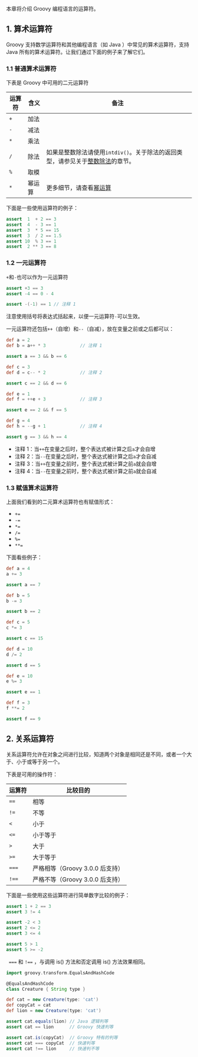 本章将介绍 Groovy 编程语言的运算符。

## 1. 算术运算符

Groovy 支持数学运算符和其他编程语言（如 Java ）中常见的算术运算符，支持 Java 所有的算术运算符。让我们通过下面的例子来了解它们。

### 1.1 普通算术运算符

下表是 Groovy 中可用的二元运算符

| 运算符 | 含义   | 备注                                                         |
| ------ | ------ | ------------------------------------------------------------ |
| `+`    | 加法   |                                                              |
| `-`    | 减法   |                                                              |
| `*`    | 乘法   |                                                              |
| `/`    | 除法   | 如果是整数除法请使用`intdiv()`。关于除法的返回类型，请参见关于[整数除法](./syntax.html#_5-5-数学运算)的章节。 |
| `%`    | 取模   |                                                              |
| `*`    | 幂运算 | 更多细节，请查看[幂运算](./syntax.html#_5-5-数学运算)        |

下面是一些使用运算符的例子：

```groovy
assert  1  + 2 == 3
assert  4  - 3 == 1
assert  3  * 5 == 15
assert  3  / 2 == 1.5
assert 10  % 3 == 1
assert  2 ** 3 == 8
```

### 1.2 一元运算符

`+`和`-`也可以作为一元运算符

```groovy
assert +3 == 3
assert -4 == 0 - 4

assert -(-1) == 1 // 注释 1
```

注意使用括号将表达式括起来，以便一元运算符`-`可以生效。

一元运算符还包括`++`（自增）和`--`（自减），放在变量之前或之后都可以：

```groovy
def a = 2
def b = a++ * 3             // 注释 1

assert a == 3 && b == 6

def c = 3
def d = c-- * 2             // 注释 2

assert c == 2 && d == 6

def e = 1
def f = ++e + 3             // 注释 3

assert e == 2 && f == 5

def g = 4
def h = --g + 1             // 注释 4

assert g == 3 && h == 4
```

- 注释 1：当`++`在变量之后时，整个表达式被计算之后`a`才会自增
- 注释 2：当`--`在变量之后时，整个表达式被计算之后`a`才会自减
- 注释 3：当`++`在变量之前时，整个表达式被计算之前`a`就会自增
- 注释 4：当`--`在变量之前时，整个表达式被计算之前`a`就会自减

### 1.3 赋值算术运算符

上面我们看到的二元算术运算符也有赋值形式：

- `+=`
- `-=`
- `*=`
- `/=`
- `%=`
- `**=`

下面看些例子：

```groovy
def a = 4
a += 3

assert a == 7

def b = 5
b -= 3

assert b == 2

def c = 5
c *= 3

assert c == 15

def d = 10
d /= 2

assert d == 5

def e = 10
e %= 3

assert e == 1

def f = 3
f **= 2

assert f == 9
```

## 2. 关系运算符

关系运算符允许在对象之间进行比较，知道两个对象是相同还是不同，或者一个大于、小于或等于另一个。

下表是可用的操作符：

| 运算符 | 比较目的                        |
| ------ | ------------------------------- |
| `==`   | 相等                            |
| `!=`   | 不等                            |
| `<`    | 小于                            |
| `<=`   | 小于等于                        |
| `>`    | 大于                            |
| `>=`   | 大于等于                        |
| `===`  | 严格相等（Groovy 3.0.0 后支持） |
| `!==`  | 严格不等（Groovy 3.0.0 后支持） |

下面是一些使用这些运算符进行简单数字比较的例子：

```groovy
assert 1 + 2 == 3
assert 3 != 4

assert -2 < 3
assert 2 <= 2
assert 3 <= 4

assert 5 > 1
assert 5 >= -2
```

` ===` 和 `!==` ，与调用 is() 方法和否定调用 is() 方法效果相同。

```groovy
import groovy.transform.EqualsAndHashCode

@EqualsAndHashCode
class Creature { String type }

def cat = new Creature(type: 'cat')
def copyCat = cat
def lion = new Creature(type: 'cat')

assert cat.equals(lion) // Java 逻辑判等
assert cat == lion      // Groovy 快速判等

assert cat.is(copyCat)  // Groovy 特有的判等
assert cat === copyCat  // 快速判等
assert cat !== lion     // 快速判不等
```





